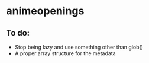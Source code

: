 # animeopenings

## To do:

* Stop being lazy and use something other than glob()
* A proper array structure for the metadata
